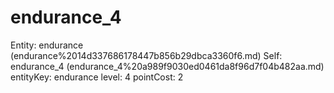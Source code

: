 # endurance_4

Entity: endurance (endurance%2014d337686178447b856b29dbca3360f6.md)
Self: endurance_4 (endurance_4%20a989f9030ed0461da8f96d7f04b482aa.md)
entityKey: endurance
level: 4
pointCost: 2